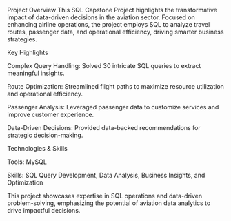Project Overview This SQL Capstone Project highlights the transformative impact of data-driven decisions in the aviation sector. Focused on enhancing airline operations, the project employs SQL to analyze travel routes, passenger data, and operational efficiency, driving smarter business strategies.

Key Highlights

Complex Query Handling: Solved 30 intricate SQL queries to extract meaningful insights.

Route Optimization: Streamlined flight paths to maximize resource utilization and operational efficiency.

Passenger Analysis: Leveraged passenger data to customize services and improve customer experience.

Data-Driven Decisions: Provided data-backed recommendations for strategic decision-making.

Technologies & Skills

Tools: MySQL

Skills: SQL Query Development, Data Analysis, Business Insights, and Optimization

This project showcases expertise in SQL operations and data-driven problem-solving, emphasizing the potential of aviation data analytics to drive impactful decisions.
